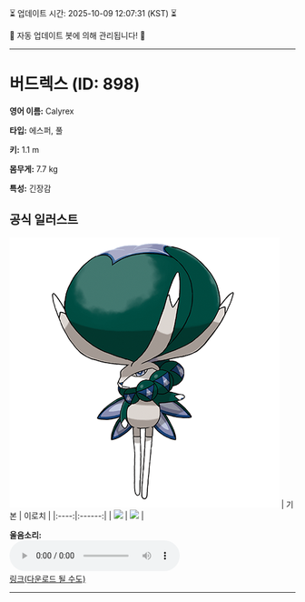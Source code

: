 
⏳ 업데이트 시간: 2025-10-09 12:07:31 (KST) ⏳

🤖 자동 업데이트 봇에 의해 관리됩니다! 🤖

---

# 버드렉스 (ID: 898)
**영어 이름:** Calyrex

**타입:** 에스퍼, 풀

**키:** 1.1 m

**몸무게:** 7.7 kg

**특성:** 긴장감

## 공식 일러스트
![](https://raw.githubusercontent.com/PokeAPI/sprites/master/sprites/pokemon/other/official-artwork/898.png)
| 기본 | 이로치 |
|:----:|:------:|
| <img src="http://play.pokemonshowdown.com/sprites/ani/calyrex.gif" width="200"> | <img src="http://play.pokemonshowdown.com/sprites/ani-shiny/calyrex.gif" width="200"> |

**울음소리:**<br><audio controls src="https://raw.githubusercontent.com/PokeAPI/cries/main/cries/pokemon/latest/898.ogg"></audio><br> [링크(다운로드 될 수도)](https://raw.githubusercontent.com/PokeAPI/cries/main/cries/pokemon/latest/898.ogg)


---
